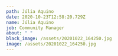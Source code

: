 ```yaml
---
path: Júlia Aquino
date: 2020-10-23T12:58:20.729Z
name: Júlia Aquino
job: Community Manager
about: " "
black_image: /assets/20201022_164250.jpg
image: /assets/20201022_164250.jpg
---
```

